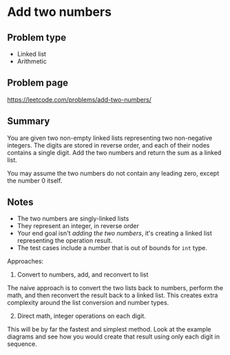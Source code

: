 # Add two numbers

## Problem type

- Linked list
- Arithmetic

## Problem page

https://leetcode.com/problems/add-two-numbers/

## Summary

You are given two non-empty linked lists representing two non-negative integers. The digits are stored in reverse order, and each of their nodes contains a single digit. Add the two numbers and return the sum as a linked list.

You may assume the two numbers do not contain any leading zero, except the number 0 itself.

## Notes

- The two numbers are singly-linked lists
- They represent an integer, in reverse order
- Your end goal isn't _adding the two numbers_, it's creating a linked list representing the operation result.
- The test cases include a number that is out of bounds for `int` type.

Approaches:

1. Convert to numbers, add, and reconvert to list

The naive approach is to convert the two lists back to numbers, perform the math, and then reconvert the result back to a linked list.
This creates extra complexity around the list conversion and number types.

2. Direct math, integer operations on each digit.

This will be by far the fastest and simplest method. Look at the example diagrams and see how you would create that result using only each digit in sequence.
